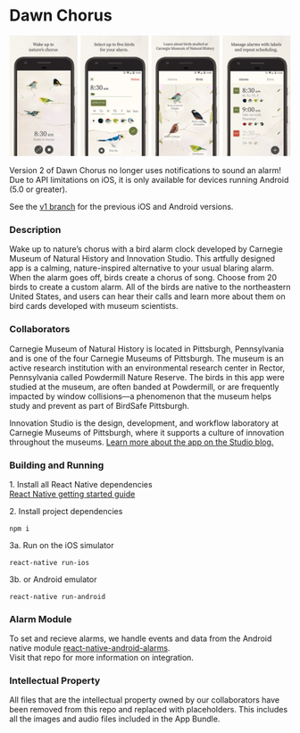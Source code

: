 # Dawn Chorus 

![Dawn Chorus Screenshots](./appOverview.png)

Version 2 of Dawn Chorus no longer uses notifications to sound an alarm! <br>
Due to API limitations on iOS, it is only available for devices running Android (5.0 or greater).

See the [v1 branch](https://github.com/CMP-Studio/DawnChorus/tree/v1) for the previous iOS and Android versions.

### Description

Wake up to nature’s chorus with a bird alarm clock developed by Carnegie Museum of Natural History and Innovation Studio. This artfully designed app is a calming, nature-inspired alternative to your usual blaring alarm. When the alarm goes off, birds create a chorus of song. Choose from 20 birds to create a custom alarm. All of the birds are native to the northeastern United States, and users can hear their calls and learn more about them on bird cards developed with museum scientists.

### Collaborators

Carnegie Museum of Natural History is located in Pittsburgh, Pennsylvania and is one of the four Carnegie Museums of Pittsburgh. The museum is an active research institution with an environmental research center in Rector, Pennsylvania called Powdermill Nature Reserve. The birds in this app were studied at the museum, are often banded at Powdermill, or are frequently impacted by window collisions—a phenomenon that the museum helps study and prevent as part of BirdSafe Pittsburgh.

Innovation Studio is the design, development, and workflow laboratory at Carnegie Museums of Pittsburgh, where it supports a culture of innovation throughout the museums.
[Learn more about the app on the Studio blog.](https://studio.carnegiemuseums.org/dawn-chorus-ec5d2a25df7a)

### Building and Running

1\. Install all React Native dependencies  
[React Native getting started guide](https://facebook.github.io/react-native/docs/getting-started.html)

2\. Install project dependencies  
```
npm i
```  

3a\. Run on the iOS simulator  
```
react-native run-ios
```

3b\. or Android emulator  
```
react-native run-android
```

### Alarm Module

To set and recieve alarms, we handle events and data from the Android native module [react-native-android-alarms](https://github.com/CMP-Studio/react-native-android-alarms). <br> Visit that repo for more information on integration.

### Intellectual Property

All files that are the intellectual property owned by our collaborators have been removed from this repo and replaced with placeholders. This includes all the images and audio files included in the App Bundle.
